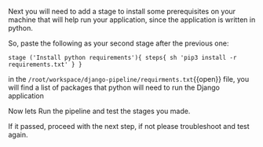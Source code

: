 Next you will need to add a stage to install some prerequisites on your machine that will help run your application, since the application is written in python.

So, paste the following as your second stage after the previous one:

`
		stage ('Install python requirements'){
			steps{
				sh 'pip3 install -r requirements.txt'
			}
		}
`

in the `/root/workspace/django-pipeline/requirments.txt`{{open}} file, you will find a list of packages that python will need to run the Django application

Now lets Run the pipeline and test the stages you made.

If it passed, proceed with the next step, if not please troubleshoot and test again.
